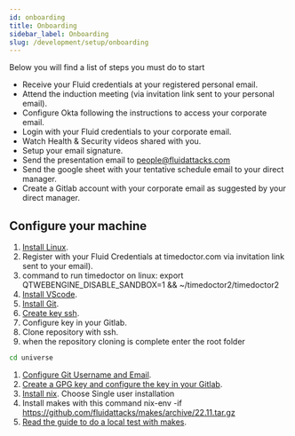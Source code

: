 ```yaml
---
id: onboarding
title: Onboarding
sidebar_label: Onboarding
slug: /development/setup/onboarding
---
```


Below you will find a list of steps you must do to start

- Receive your Fluid credentials at your registered personal email.
- Attend the induction meeting (via invitation link sent to your
  personal email).
- Configure Okta following the instructions to access your
  corporate email.
- Login with your Fluid credentials to your corporate email.
- Watch Health & Security videos shared with you.
- Setup your email signature.
- Send the presentation email to people@fluidattacks.com
- Send the google sheet with your tentative schedule email to your
  direct manager.
- Create a Gitlab account with your corporate email as suggested by your
  direct manager.

## Configure your machine

1. [Install Linux](https://www.youtube.com/watch?v=ycTh_x-hzro&t=159s).
1. Register with your Fluid Credentials at timedoctor.com
   via invitation link sent to your email).
1. command to run timedoctor on linux:
   export QTWEBENGINE_DISABLE_SANDBOX=1 && ~/timedoctor2/timedoctor2
1. [Install VScode](https://code.visualstudio.com/download).
1. [Install Git](https://docs.gitlab.com/ee/topics/git/how_to_install_git/index.html).
1. [Create key ssh](https://docs.gitlab.com/ee/user/ssh.html).
1. Configure key in your Gitlab.
1. Clone repository with ssh.
1. when the repository cloning is complete enter the root folder

```sh
cd universe
```

1. [Configure Git Username and Email](https://linuxize.com/post/how-to-configure-git-username-and-email/).
1. [Create a GPG key and configure the key in your Gitlab](https://docs.gitlab.com/ee/user/project/repository/gpg_signed_commits/).
1. [Install nix](https://nixos.org/download.html). Choose Single user installation
1. Install makes with this command
   nix-env -if https://github.com/fluidattacks/makes/archive/22.11.tar.gz
1. [Read the guide to do a local test with makes](https://docs.fluidattacks.com/development/stack/makes/).
